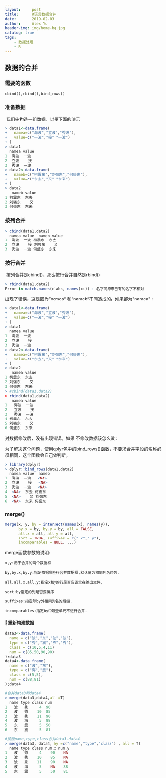 ```yaml
---
layout:     post
title:      R语言数据合并   
date:       2019-02-03
author:     Alex Yu
header-img: img/home-bg.jpg
catalog: true
tags:
    - 数据处理
    - R
---
```

## 数据的合并

### 需要的函数

```
cbind(),rbind(),bind_rows()
```

### 准备数据

​    我们先构造一组数据，以便下面的演示

```R
> data1<-data.frame(
+   namea=c("海波","立波","秀波"),
+   value=c("一波","接","一波")
+ )
> data1
  namea value
1  海波  一波
2  立波    接
3  秀波  一波
> data2<-data.frame(
+   nameb=c("柯震东","刘强东","何盛东"),
+   value=c("东去","又","东来")
+ )
> data2
   nameb value
1 柯震东  东去
2 刘强东    又
3 何盛东  东来
```

### 按列合并

```R
> cbind(data1,data2)
  namea value  nameb value
1  海波  一波 柯震东  东去
2  立波    接 刘强东    又
3  秀波  一波 何盛东  东来
```

### 按行合并

​    按列合并是cbind()，那么按行合并自然是rbind()

```R
> rbind(data1,data2)
Error in match.names(clabs, names(xi)) : 名字同原来已有的名字不相对
```

出现了错误，这是因为”namea“ 和”nameb“不同造成的，如果都为"namea" :

```R
> data1<-data.frame(
+   namea=c("海波","立波","秀波"),
+   value=c("一波","接","一波")
+ )
> data1
  namea value
1  海波  一波
2  立波    接
3  秀波  一波
> data2<-data.frame(
+   namea=c("柯震东","刘强东","何盛东"),
+   value=c("东去","又","东来")
+ )
> data2
   namea value
1 柯震东  东去
2 刘强东    又
3 何盛东  东来
> #cbind(data1,data2)
> rbind(data1,data2)
   namea value
1   海波  一波
2   立波    接
3   秀波  一波
4 柯震东  东去
5 刘强东    又
6 何盛东  东来
```

对数据修改后，没有出现错误。如果 不修改数据该怎么做：

​    为了解决这个问题，使用dplyr包中的bind_rows()函数，不要求合并字段的名称必须相同，这个函数会自己做判断。

```R
> library(dplyr)
> dplyr::bind_rows(data1,data2)
  namea value  nameb
1  海波  一波   <NA>
2  立波    接   <NA>
3  秀波  一波   <NA>
4  <NA>  东去 柯震东
5  <NA>    又 刘强东
6  <NA>  东来 何盛东
```

### merge()

```R
merge(x, y, by = intersect(names(x), names(y)),
      by.x = by, by.y = by, all = FALSE, 
      all.x = all, all.y = all,
      sort = TRUE, suffixes = c(".x",".y"),
      incomparables = NULL, ...)
```

  merge函数参数的说明:

    x,y:用于合并的两个数据框
    
    by,by.x,by.y:指定依据哪些行合并数据框,默认值为相同列名的列.
    
    all,all.x,all.y:指定x和y的行是否应该全在输出文件.
    
    sort:by指定的列是否要排序.
    
    suffixes:指定除by外相同列名的后缀.
    
    incomparables:指定by中哪些单元不进行合并.

#### 重新构建数据

```R
data3<-data.frame(
  name = c("波","东","波","波"),
  type = c("秀","震","秀","秀"),
  class = c(10,5,4,11),
  num = c(85,50,90,90)
);data3
data4<-data_frame(
  name = c("波","东"),
  type = c("海","震"),
  class = c(5,5),
  num = c(88,81)
);data4
```

```r
#合并data3和data4
> merge(data3,data4,all =T)
  name type class num
1   波   秀     4  90
2   波   秀    10  85
3   波   秀    11  90
4   波   海     5  88
5   东   震     5  50
6   东   震     5  81
```

```r
#按照name,type,class合并data3.data4
> merge(data3, data4, by =c("name","type","class") , all = T)
  name type class num.x num.y
1   波   秀     4    90    NA
2   波   秀    10    85    NA
3   波   秀    11    90    NA
4   波   海     5    NA    88
5   东   震     5    50    81
```
